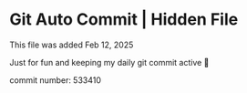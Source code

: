 # Git Auto Commit | Hidden File

This file was added Feb 12, 2025

Just for fun and keeping my daily git commit active 🤪

commit number: 533410
